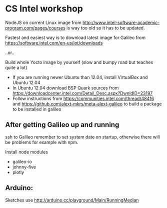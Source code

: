 # CS Intel workshop

NodeJS on current Linux image from http://www.intel-software-academic-program.com/pages/courses is way too old so it has to be updated.

Fastest and easiest way is to download latest image for Galileo from https://software.intel.com/en-us/iot/downloads

..or..

Build whole Yocto image by yourself (slow and bumpy road but teaches quite a lot)
- If you are running newer Ubuntu than 12.04, install VirtualBox and Ubuntu 12.04
- In Ubuntu 12.04 download BSP Quark sources from https://downloadcenter.intel.com/Detail_Desc.aspx?DwnldID=23197
- Follow instructions from https://communities.intel.com/thread/48416 and https://github.com/alext-mkrs/meta-alext-galileo to build a package to be installed in galileo

## After getting Galileo up and running

ssh to Galileo remember to set system date on startup, otherwise there will be problems for example with npm.

Install node modules
- galileo-io
- johnny-five
- plotly

##  Arduino:

Sketches use http://arduino.cc/playground/Main/RunningMedian
